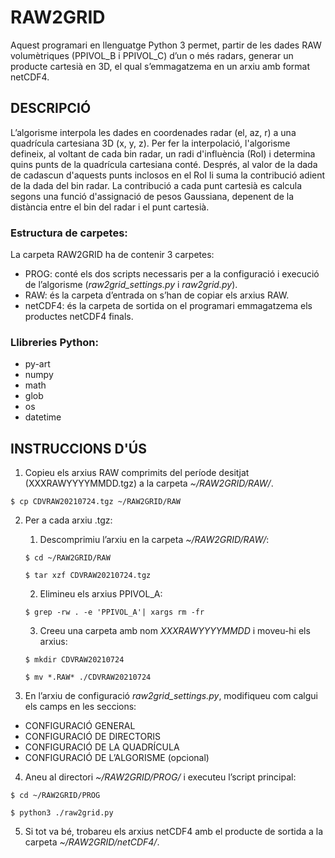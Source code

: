 # RAW2GRID
Aquest programari en llenguatge Python 3 permet, partir de les dades RAW volumètriques (PPIVOL_B i PPIVOL_C) d’un o més radars, generar un producte cartesià en 3D, el qual s’emmagatzema en un arxiu amb format netCDF4.

## DESCRIPCIÓ

L’algorisme interpola les dades en coordenades radar (el, az, r) a una quadrícula cartesiana 3D (x, y, z). Per fer la interpolació, l'algorisme defineix, al voltant de cada bin radar, un radi d'influència (RoI) i determina quins punts de la quadrícula cartesiana conté. Després, al valor de la dada de cadascun d'aquests punts inclosos en el RoI li suma la contribució adient de la dada del bin radar. La contribució a cada punt cartesià es calcula segons una funció d'assignació de pesos Gaussiana, depenent de la distància entre el bin del radar i el punt cartesià.

### Estructura de carpetes:

La carpeta RAW2GRID ha de contenir 3 carpetes:
- PROG: conté els dos scripts necessaris per a la configuració i execució de l’algorisme (*raw2grid_settings.py* i *raw2grid.py*).
- RAW: és la carpeta d’entrada on s’han de copiar els arxius RAW.
- netCDF4: és la carpeta de sortida on el programari emmagatzema els productes netCDF4 finals.

### Llibreries Python:
- py-art
- numpy
- math
- glob
- os
- datetime

## INSTRUCCIONS D'ÚS

1. Copieu els arxius RAW comprimits del període desitjat (XXXRAWYYYYMMDD.tgz) a la carpeta *~/RAW2GRID/RAW/*.

  `$ cp CDVRAW20210724.tgz ~/RAW2GRID/RAW`

2. Per a cada arxiu .tgz:
  
    1. Descomprimiu l’arxiu en la carpeta *~/RAW2GRID/RAW/*:
    
      `$ cd ~/RAW2GRID/RAW`
      
      `$ tar xzf CDVRAW20210724.tgz`
  
    2. Elimineu els arxius PPIVOL_A:
    
      `$ grep -rw . -e 'PPIVOL_A'| xargs rm -fr`
    
    3. Creeu una carpeta amb nom *XXXRAWYYYYMMDD* i moveu-hi els arxius:
    
      `$ mkdir CDVRAW20210724`
    
      `$ mv *.RAW* ./CDVRAW20210724`
    
3. En l’arxiu de configuració *raw2grid_settings.py*, modifiqueu com calgui els camps en les seccions: 
- CONFIGURACIÓ GENERAL
- CONFIGURACIÓ DE DIRECTORIS
- CONFIGURACIÓ DE LA QUADRÍCULA
- CONFIGURACIÓ DE L’ALGORISME (opcional)

4. Aneu al directori *~/RAW2GRID/PROG/* i executeu l’script principal:
  
  `$ cd ~/RAW2GRID/PROG`
  
  `$ python3 ./raw2grid.py`
  
5. Si tot va bé, trobareu els arxius netCDF4 amb el producte de sortida a la carpeta *~/RAW2GRID/netCDF4/*.
